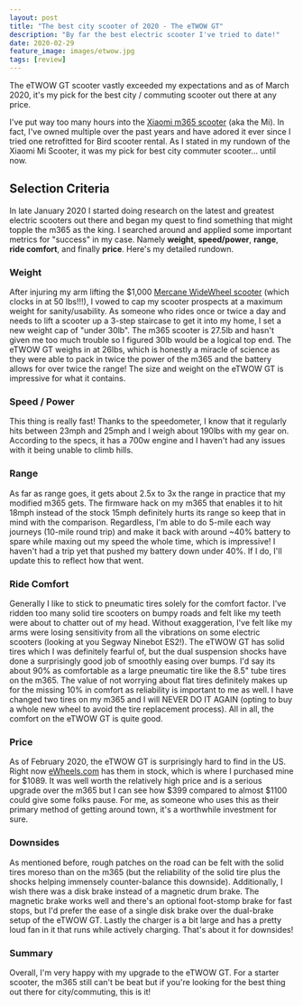 ```yaml
---
layout: post
title: "The best city scooter of 2020 - The eTWOW GT"
description: "By far the best electric scooter I've tried to date!"
date: 2020-02-29
feature_image: images/etwow.jpg
tags: [review]
---
```


The eTWOW GT scooter vastly exceeded my expectations and as of March 2020, it's my pick for the best city / commuting scooter out there at any price.

<!--more-->

I've put way too many hours into the [Xiaomi m365 scooter](/Xiaomi-m365) (aka the Mi). In fact, I've owned multiple over the past years and have adored it ever since I tried one retrofitted for Bird scooter rental. As I stated in my rundown of the Xiaomi Mi Scooter, it was my pick for best city commuter scooter... until now.

## Selection Criteria
In late January 2020 I started doing research on the latest and greatest electric scooters out there and began my quest to find something that might topple the m365 as the king. I searched around and applied some important metrics for "success" in my case. Namely **weight**, **speed/power**, **range**, **ride comfort**, and finally **price**. Here's my detailed rundown.

### Weight
After injuring my arm lifting the $1,000 [Mercane WideWheel scooter](/WideWheel) (which clocks in at 50 lbs!!!), I vowed to cap my scooter prospects at a maximum weight for sanity/usability. As someone who rides once or twice a day and needs to lift a scooter up a 3-step staircase to get it into my home, I set a new weight cap of "under 30lb". The m365 scooter is 27.5lb and hasn't given me too much trouble so I figured 30lb would be a logical top end. The eTWOW GT weighs in at 26lbs, which is honestly a miracle of science as they were able to pack in twice the power of the m365 and the battery allows for over twice the range! The size and weight on the eTWOW GT is impressive for what it contains.

### Speed / Power
This thing is really fast! Thanks to the speedometer, I know that it regularly hits between 23mph and 25mph and I weigh about 190lbs with my gear on. According to the specs, it has a 700w engine and I haven't had any issues with it being unable to climb hills.

### Range
As far as range goes, it gets about 2.5x to 3x the range in practice that my modified m365 gets. The firmware hack on my m365 that enables it to hit 18mph instead of the stock 15mph definitely hurts its range so keep that in mind with the comparison. Regardless, I'm able to do 5-mile each way journeys (10-mile round trip) and make it back with around \~40% battery to spare while maxing out my speed the whole time, which is impressive! I haven't had a trip yet that pushed my battery down under 40%. If I do, I'll update this to reflect how that went.

### Ride Comfort
Generally I like to stick to pneumatic tires solely for the comfort factor. I've ridden too many solid tire scooters on bumpy roads and felt like my teeth were about to chatter out of my head. Without exaggeration, I've felt like my arms were losing sensitivity from all the vibrations on some electric scooters (looking at you Segway Ninebot ES2!). The eTWOW GT has solid tires which I was definitely fearful of, but the dual suspension shocks have done a surprisingly good job of smoothly easing over bumps. I'd say its about 90% as comfortable as a large pneumatic tire like the 8.5" tube tires on the m365. The value of not worrying about flat tires definitely makes up for the missing 10% in comfort as reliability is important to me as well. I have changed two tires on my m365 and I will NEVER DO IT AGAIN (opting to buy a whole new wheel to avoid the tire replacement process). All in all, the comfort on the eTWOW GT is quite good.

### Price
As of February 2020, the eTWOW GT is surprisingly hard to find in the US. Right now [eWheels.com](https://www.ewheels.com/product/new-e-twow-gt-700w-504wh-25mph/) has them in stock, which is where I purchased mine for $1089. It was well worth the relatively high price and is a serious upgrade over the m365 but I can see how $399 compared to almost $1100 could give some folks pause. For me, as someone who uses this as their primary method of getting around town, it's a worthwhile investment for sure.

### Downsides
As mentioned before, rough patches on the road can be felt with the solid tires moreso than on the m365 (but the reliability of the solid tire plus the shocks helping immensely counter-balance this downside). Additionally, I wish there was a disk brake instead of a magnetic drum brake. The magnetic brake works well and there's an optional foot-stomp brake for fast stops, but I'd prefer the ease of a single disk brake over the dual-brake setup of the eTWOW GT. Lastly the charger is a bit large and has a pretty loud fan in it that runs while actively charging. That's about it for downsides!

### Summary
Overall, I'm very happy with my upgrade to the eTWOW GT. For a starter scooter, the m365 still can't be beat but if you're looking for the best thing out there for city/commuting, this is it!
